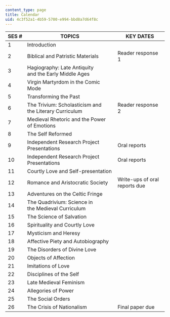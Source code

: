 ```yaml
---
content_type: page
title: Calendar
uid: 4c3f52a1-4b59-5700-e994-bbd8a7d64f8c
---
```


| SES # | TOPICS | KEY DATES |
| --- | --- | --- |
| 1 | Introduction | &nbsp; |
| 2 | Biblical and Patristic Materials | Reader response 1 |
| 3 | Hagiography: Late Antiquity and the Early Middle Ages | &nbsp; |
| 4 | Virgin Martyrdom in the Comic Mode | &nbsp; |
| 5 | Transforming the Past | &nbsp; |
| 6 | The Trivium: Scholasticism and the Literary Curriculum | Reader response 2 |
| 7 | Medieval Rhetoric and the Power of Emotions | &nbsp; |
| 8 | The Self Reformed | &nbsp; |
| 9 | Independent Research Project Presentations | Oral reports |
| 10 | Independent Research Project Presentations | Oral reports |
| 11 | Courtly Love and Self-presentation | &nbsp; |
| 12 | Romance and Aristocratic Society | Write-ups of oral reports due |
| 13 | Adventures on the Celtic Fringe | &nbsp; |
| 14 | The Quadrivium: Science in the Medieval Curriculum | &nbsp; |
| 15 | The Science of Salvation | &nbsp; |
| 16 | Spirituality and Courtly Love | &nbsp; |
| 17 | Mysticism and Heresy | &nbsp; |
| 18 | Affective Piety and Autobiography | &nbsp; |
| 19 | The Disorders of Divine Love | &nbsp; |
| 20 | Objects of Affection | &nbsp; |
| 21 | Imitations of Love | &nbsp; |
| 22 | Disciplines of the Self | &nbsp; |
| 23 | Late Medieval Feminism | &nbsp; |
| 24 | Allegories of Power | &nbsp; |
| 25 | The Social Orders | &nbsp; |
| 26 | The Crisis of Nationalism | Final paper due